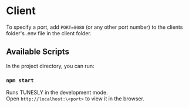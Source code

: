 # Client

To specify a port, add `PORT=8080` (or any other port number) to the clients folder's .env file in the client folder.

## Available Scripts

In the project directory, you can run:

### `npm start`

Runs TUNESLY in the development mode.<br />
Open `http://localhost:\<port>` to view it in the browser.
